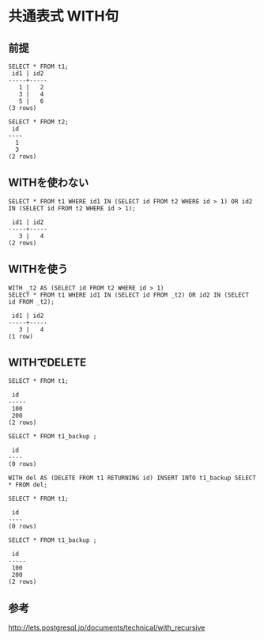 ﻿# 共通表式 WITH句


## 前提

```clike
SELECT * FROM t1;
 id1 | id2
-----+-----
   1 |   2
   3 |   4
   5 |   6
(3 rows)
```

```clike
SELECT * FROM t2;
 id
----
  1
  3
(2 rows)
```

## WITHを使わない

```clike
SELECT * FROM t1 WHERE id1 IN (SELECT id FROM t2 WHERE id > 1) OR id2 IN (SELECT id FROM t2 WHERE id > 1);
```

```clike
 id1 | id2
-----+-----
   3 |   4
(2 rows)
```

## WITHを使う

```clike
WITH _t2 AS (SELECT id FROM t2 WHERE id > 1) 
SELECT * FROM t1 WHERE id1 IN (SELECT id FROM _t2) OR id2 IN (SELECT id FROM _t2);
```

```clike
 id1 | id2
-----+-----
   3 |   4
(1 row)
```

## WITHでDELETE

```clike
SELECT * FROM t1;
```

```clike
 id
-----
 100
 200
(2 rows)
```

```clike
SELECT * FROM t1_backup ;
```

```clike
 id
----
(0 rows)
```

```clike
WITH del AS (DELETE FROM t1 RETURNING id) INSERT INTO t1_backup SELECT * FROM del;
```

```clike
SELECT * FROM t1;
```

```clike
 id
----
(0 rows)
```

```clike
SELECT * FROM t1_backup ;
```

```clike
 id
-----
 100
 200
(2 rows)
```

## 参考
http://lets.postgresql.jp/documents/technical/with_recursive
